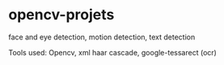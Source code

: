 # opencv-projets
face and eye detection, motion detection, text detection 

Tools used: Opencv, xml haar cascade, google-tessarect (ocr)

